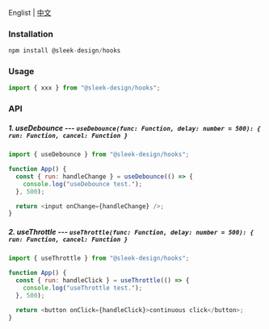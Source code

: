 Englist | <a href="https://github.com/chutao-zhang/sleek-design-hooks/blob/master/README-zh_CN.md" target="_blank">中文</a>

### Installation

```js
npm install @sleek-design/hooks
```

### Usage

```js
import { xxx } from "@sleek-design/hooks";
```

### API

##### 1. useDebounce --- `useDebounce(func: Function, delay: number = 500): { run: Function, cancel: Function }`

```js
import { useDebounce } from "@sleek-design/hooks";

function App() {
  const { run: handleChange } = useDebounce(() => {
    console.log("useDebounce test.");
  }, 500);

  return <input onChange={handleChange} />;
}
```

##### 2. useThrottle --- `useThrottle(func: Function, delay: number = 500): { run: Function, cancel: Function }`

```js
import { useThrottle } from "@sleek-design/hooks";

function App() {
  const { run: handleClick } = useThrottle(() => {
    console.log("useThrottle test.");
  }, 500);

  return <button onClick={handleClick}>continuous click</button>;
}
```
